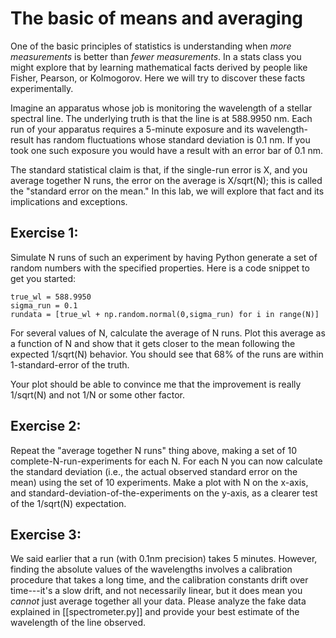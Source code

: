 # The basic of means and averaging

One of the basic principles of statistics is understanding when *more measurements* is better than *fewer measurements*.  In a stats class you might explore that by learning mathematical facts derived by people like Fisher, Pearson, or Kolmogorov.  Here we will try to discover these facts experimentally.

Imagine an apparatus whose job is monitoring the wavelength of a stellar spectral line.  The underlying truth is that the line is at 588.9950 nm. Each run of your apparatus requires a 5-minute exposure and its wavelength-result has random fluctuations whose standard deviation is 0.1 nm.  If you took one such exposure you would have a result with an error bar of 0.1 nm.

The standard statistical claim is that, if the single-run error is X, and you average together N runs, the error on the average is X/sqrt(N); this is called the "standard error on the mean."  In this lab, we will explore that fact and its implications and exceptions.

## Exercise 1:

Simulate N runs of such an experiment by having Python generate a set of random numbers with the specified properties.  Here is a code snippet to get you started:

```
true_wl = 588.9950
sigma_run = 0.1
rundata = [true_wl + np.random.normal(0,sigma_run) for i in range(N)]
```

For several values of N, calculate the average of N runs.  Plot this average as a function of N and show that it gets closer to the mean following the expected 1/sqrt(N) behavior.  You should see that 68% of the runs are within 1-standard-error of the truth.

Your plot should be able to convince me that the improvement is really 1/sqrt(N) and not 1/N or some other factor.  

## Exercise 2:

Repeat the "average together N runs" thing above, making a set of 10 complete-N-run-experiments for each N.  For each N you can now calculate the standard deviation (i.e., the actual observed standard error on the mean) using the set of 10 experiments.  Make a plot with N on the x-axis, and standard-deviation-of-the-experiments on the y-axis, as a clearer test of the 1/sqrt(N) expectation.

## Exercise 3:

We said earlier that a run (with 0.1nm precision) takes 5 minutes.  However, finding the absolute values of the wavelengths involves a calibration procedure that takes a long time, and the calibration constants drift over time---it's a slow drift, and not necessarily linear, but it does mean you *cannot* just average together all your data.  Please analyze the fake data explained in [[spectrometer.py]] and provide your best estimate of the wavelength of the line observed.


